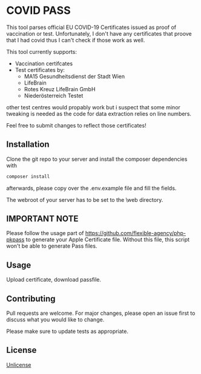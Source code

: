 # COVID PASS

This tool parses official EU COVID-19 Certificates issued as proof of vaccination or test. Unfortunately, I don't have any certificates that proove that I had covid thus I can't check if those work as well. 

This tool currently supports:

* Vaccination certifcates
* Test certificates by:
  * MA15 Gesundheitsdienst der Stadt Wien
  * LifeBrain
  * Rotes Kreuz LifeBrain GmbH
  * Niederösterreich Testet

other test centres would propably work but i suspect that some minor tweaking is needed as the code for data extraction relies on line numbers.

Feel free to submit changes to reflect those certificates! 
## Installation

Clone the git repo to your server and install the composer dependencies with
```bash
composer install
```
afterwards, please copy over the .env.example file and fill the fields.

The webroot of your server has to be set to the \web directory.

## IMPORTANT NOTE
Please follow the usage part of https://github.com/flexible-agency/php-pkpass to generate your Apple Certificate file. Without this file, this script won't be able to generate Pass files. 

## Usage
Upload certificate, download passfile. 

## Contributing
Pull requests are welcome. For major changes, please open an issue first to discuss what you would like to change.

Please make sure to update tests as appropriate.

## License
[Unlicense](https://unlicense.org/)